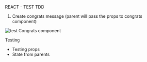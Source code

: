REACT - TEST TDD

1. Create congrats message (parent will pass the props to congrats component)

![test Congrats component](https://user-images.githubusercontent.com/15041008/155032166-49cd6792-921f-4bf5-bf0e-bc31eb127bbf.png)

Testing

- Testing props
- State from parents
